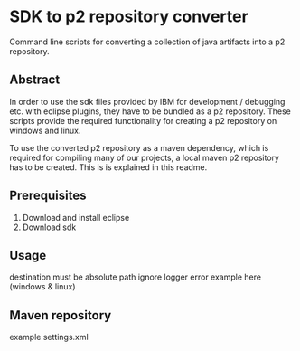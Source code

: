 # SDK to p2 repository converter
Command line scripts for converting a collection of java artifacts into a p2 repository.

## Abstract
In order to use the sdk files provided by IBM for development / debugging etc. with eclipse plugins, they have to be bundled as a p2 repository. These scripts provide the required functionality for creating a p2 repository on windows and linux.

To use the converted p2 repository as a maven dependency, which is required for compiling many of our projects, a local maven p2 repository has to be created. This is is explained in this readme.

## Prerequisites
1. Download and install eclipse
2. Download sdk

## Usage

destination must be absolute path
ignore logger error
example here (windows & linux)

## Maven repository

example settings.xml

